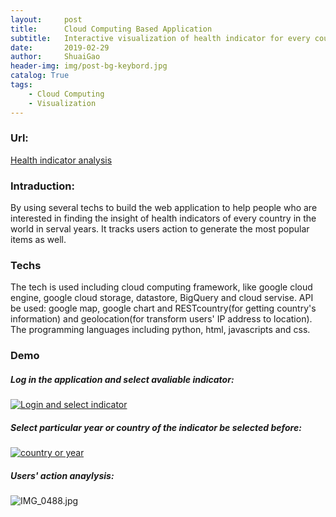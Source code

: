 ```yaml
---
layout:     post
title:      Cloud Computing Based Application
subtitle:   Interactive visualization of health indicator for every country in serval years
date:       2019-02-29
author:     ShuaiGao
header-img: img/post-bg-keybord.jpg
catalog: True
tags:
    - Cloud Computing
    - Visualization
---  
```

### Url:
[Health indicator analysis](https://s3596156-cc2019.appspot.com/ "Health indicator analysis")
### Intraduction:
By using several techs to build the web application to help people who are interested in finding the insight of health indicators of every country in the world in serval years. It tracks users action to generate the most popular items as well.
###  Techs
The tech is used including cloud computing framework, like google cloud engine, google cloud storage, datastore, BigQuery and cloud servise. API be used: google map, google chart and RESTcountry(for getting country's information) and geolocation(for transform users' IP address to location). The programming languages including python, html, javascripts and css.
### Demo
##### Log in the application and select avaliable indicator:
[![Login and select indicator](https://cl.ly/4fe7c9052c9f/Screen%20Recording%202019-01-29%20at%2006.17.33.36%20PM.gif "Login and select indicator")](https://s3596156-cc2019.appspot.com "Login and select indicator")
  
  
##### Select particular year or country of the indicator be selected before:
[![country or year](https://cl.ly/692ec07ec69d/Screen%20Recording%202019-01-29%20at%2006.20.12.47%20PM.gif "country or year")](https://s3596156-cc2019.appspot.com "country or year")
  
  
##### Users' action anaylysis:  
![IMG_0488.jpg](https://cl.ly/ca5edefa76b6/Screen%20Recording%202019-01-29%20at%2006.43.05.81%20PM.gif)